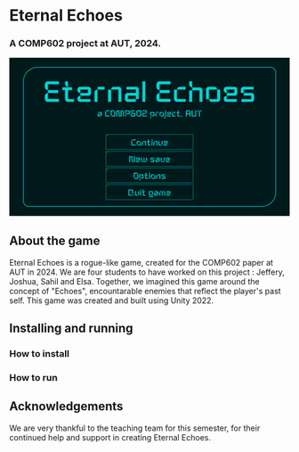 # Eternal Echoes
### A COMP602 project at AUT, 2024.

![MainMenu](Assets/UISprites/HUDv1%20Mockup.png "MainMenu")

## About the game

Eternal Echoes is a rogue-like game, created for the COMP602 paper at AUT in 2024. We are four students to have worked on this project : Jeffery, Joshua, Sahil and Elsa. Together, we imagined this game around the concept of "Echoes", encountarable enemies that reflect the player's past self. 
This game was created and built using Unity 2022. 

## Installing and running
### How to install 

### How to run

## Acknowledgements

We are very thankful to the teaching team for this semester, for their continued help and support in creating Eternal Echoes.
